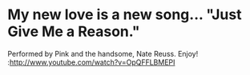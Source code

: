 My new love is a new song... "Just Give Me a Reason."
=======

Performed by Pink and the handsome, Nate Reuss.
Enjoy! :http://www.youtube.com/watch?v=OpQFFLBMEPI 